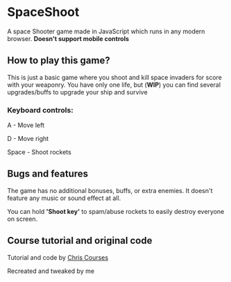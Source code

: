 # SpaceShoot
A space Shooter game made in JavaScript which runs in any modern browser. **Doesn't support mobile controls**

## How to play this game?
This is just a basic game where you shoot and kill space invaders for score with your weaponry. You have only one life, but (**WIP**) you can find several upgrades/buffs to upgrade your ship and survive
### Keyboard controls:
A - Move left

D - Move right

Space - Shoot rockets

## Bugs and features
The game has no additional bonuses, buffs, or extra enemies. It doesn't feature any music or sound effect at all.

You can hold **'Shoot key'** to spam/abuse rockets to easily destroy everyone on screen.

## Course tutorial and original code
Tutorial and code by [Chris Courses](https://www.youtube.com/watch?v=MCVU0w73uKI&t)

Recreated and tweaked by me

